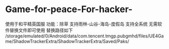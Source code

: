 # Game-for-peace-For-hacker-
使用于和平精英国服
功能：除草
支持雨林-山谷-海岛-度假岛
支持全系统
无需软件替换文件即可使用
替换路径如下
/storage/emulated/0/Android/data/com.tencent.tmgp.pubgmhd/files/UE4Game/ShadowTrackerExtra/ShadowTrackerExtra/Saved/Paks/
